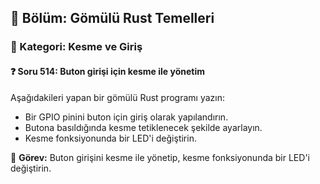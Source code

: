 ## 📘 Bölüm: Gömülü Rust Temelleri  
### 🔹 Kategori: Kesme ve Giriş  
#### ❓ Soru 514: Buton girişi için kesme ile yönetim

Aşağıdakileri yapan bir gömülü Rust programı yazın:

- Bir GPIO pinini buton için giriş olarak yapılandırın.
- Butona basıldığında kesme tetiklenecek şekilde ayarlayın.
- Kesme fonksiyonunda bir LED'i değiştirin.

🔧 **Görev:** Buton girişini kesme ile yönetip, kesme fonksiyonunda bir LED'i değiştirin.
